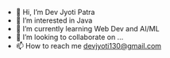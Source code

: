 - 👋 Hi, I’m Dev Jyoti Patra
- 👀 I’m interested in Java 
- 🌱 I’m currently learning Web Dev and AI/ML
- 💞️ I’m looking to collaborate on ...
- 📫 How to reach me devjyoti130@gmail.com

<!---
Dev130/Dev130 is a ✨ special ✨ repository because its `README.md` (this file) appears on your GitHub profile.
You can click the Preview link to take a look at your changes.
--->
